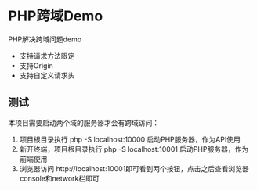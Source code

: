 # PHP跨域Demo

PHP解决跨域问题demo

- 支持请求方法限定
- 支持Origin
- 支持自定义请求头

## 测试

本项目需要启动两个域的服务器才会有跨域访问：

1. 项目根目录执行 php -S localhost:10000 启动PHP服务器，作为API使用
2. 新开终端，项目根目录执行 php -S localhost:10001 启动PHP服务器，作为前端使用
4. 浏览器访问 http://localhost:10001即可看到两个按钮，点击之后查看浏览器console和network栏即可

